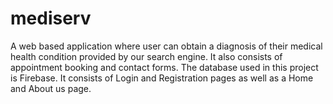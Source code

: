 # mediserv
A web based application where user can obtain a diagnosis of their medical health condition provided by our search engine. It also consists of appointment booking and contact forms. The database used in  this project is Firebase. It consists of Login and Registration pages as well as a Home and About us page.    
